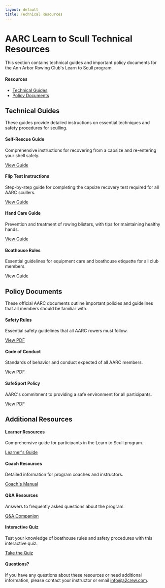 ```yaml
---
layout: default
title: Technical Resources
---
```


# AARC Learn to Scull Technical Resources

This section contains technical guides and important policy documents for the Ann Arbor Rowing Club's Learn to Scull program.

<div class="page-toc float-right">
  <h4>Resources</h4>
  <ul>
    <li><a href="#technical-guides">Technical Guides</a></li>
    <li><a href="#policy-documents">Policy Documents</a></li>
  </ul>
</div>

## Technical Guides

These guides provide detailed instructions on essential techniques and safety procedures for sculling.

<div class="four-col-grid">
  <div class="info-box note">
    <h4>Self-Rescue Guide</h4>
    <p>Comprehensive instructions for recovering from a capsize and re-entering your shell safely.</p>
    <div class="mt-auto"><a href="{{ site.baseurl }}/src/Sculling_Self_Rescue_Guide.html" class="cta-button">View Guide</a></div>
  </div>
  
  <div class="info-box tip">
    <h4>Flip Test Instructions</h4>
    <p>Step-by-step guide for completing the capsize recovery test required for all AARC scullers.</p>
    <div class="mt-auto"><a href="{{ site.baseurl }}/src/AARC_Flip_Test_Instructions_20240803.html" class="cta-button">View Guide</a></div>
  </div>
  
  <div class="info-box">
    <h4>Hand Care Guide</h4>
    <p>Prevention and treatment of rowing blisters, with tips for maintaining healthy hands.</p>
    <div class="mt-auto"><a href="{{ site.baseurl }}/src/Rowers_Hand_Blister_Treatment.html" class="cta-button">View Guide</a></div>
  </div>
  
  <div class="info-box warning">
    <h4>Boathouse Rules</h4>
    <p>Essential guidelines for equipment care and boathouse etiquette for all club members.</p>
    <div class="mt-auto"><a href="{{ site.baseurl }}/src/Boathouse_Rules_and_Equipment_Care.html" class="cta-button">View Guide</a></div>
  </div>
</div>

## Policy Documents

These official AARC documents outline important policies and guidelines that all members should be familiar with.

<div class="three-col-grid">
  <div class="info-box warning">
    <h4>Safety Rules</h4>
    <p>Essential safety guidelines that all AARC rowers must follow.</p>
    <div class="mt-auto"><a href="AARC_Safety_Rules.pdf" target="_blank" class="cta-button">View PDF</a></div>
  </div>
  
  <div class="info-box">
    <h4>Code of Conduct</h4>
    <p>Standards of behavior and conduct expected of all AARC members.</p>
    <div class="mt-auto"><a href="AARC_Code_of_Conduct_2025-02-26.pdf" target="_blank" class="cta-button">View PDF</a></div>
  </div>
  
  <div class="info-box tip">
    <h4>SafeSport Policy</h4>
    <p>AARC's commitment to providing a safe environment for all participants.</p>
    <div class="mt-auto"><a href="AARCSafeSport_2015-01-18.pdf" target="_blank" class="cta-button">View PDF</a></div>
  </div>
</div>

## Additional Resources

<div class="four-col-grid">
  <div class="info-box">
    <h4>Learner Resources</h4>
    <p>Comprehensive guide for participants in the Learn to Scull program.</p>
    <div class="mt-auto"><a href="{{ site.baseurl }}/course_materials/learner/Learner_Guide.html" class="cta-button">Learner's Guide</a></div>
  </div>
  
  <div class="info-box">
    <h4>Coach Resources</h4>
    <p>Detailed information for program coaches and instructors.</p>
    <div class="mt-auto"><a href="{{ site.baseurl }}/course_materials/coach/Coach_Manual.html" class="cta-button">Coach's Manual</a></div>
  </div>
  
  <div class="info-box">
    <h4>Q&A Resources</h4>
    <p>Answers to frequently asked questions about the program.</p>
    <div class="mt-auto"><a href="{{ site.baseurl }}/course_materials/learner/QA_Companion.html" class="cta-button">Q&A Companion</a></div>
  </div>
  
  <div class="info-box challenge">
    <h4>Interactive Quiz</h4>
    <p>Test your knowledge of boathouse rules and safety procedures with this interactive quiz.</p>
    <div class="mt-auto"><a href="{{ site.baseurl }}/src/quiz_module.html" class="cta-button">Take the Quiz</a></div>
  </div>
</div>

<div class="info-box aarc">
  <h4>Questions?</h4>
  <p>If you have any questions about these resources or need additional information, please contact your instructor or email <a href="mailto:info@a2crew.com">info@a2crew.com</a>.</p>
</div>